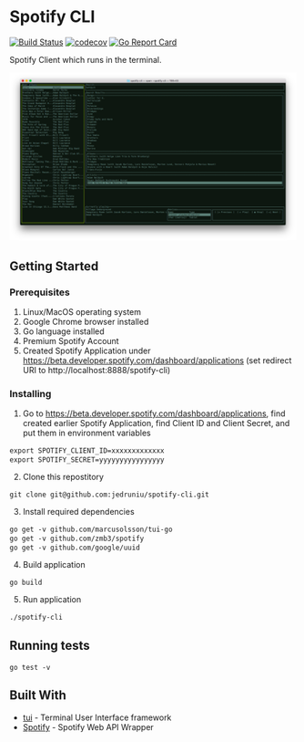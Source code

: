 # Spotify CLI
[![Build Status](https://travis-ci.org/jedruniu/spotify-cli.svg?branch=master)](https://travis-ci.org/jedruniu/spotify-cli)
[![codecov](https://codecov.io/gh/jedruniu/spotify-cli/branch/master/graph/badge.svg)](https://codecov.io/gh/jedruniu/spotify-cli)
[![Go Report Card](https://goreportcard.com/badge/github.com/jedruniu/spotify-cli)](https://goreportcard.com/report/github.com/jedruniu/spotify-cli)

Spotify Client which runs in the terminal.

![screenshot](screen_shot.png)

## Getting Started

### Prerequisites
1. Linux/MacOS operating system
2. Google Chrome browser installed
3. Go language installed 
4. Premium Spotify Account
5. Created Spotify Application under https://beta.developer.spotify.com/dashboard/applications (set redirect URI to http://localhost:8888/spotify-cli)

### Installing
1. Go to https://beta.developer.spotify.com/dashboard/applications, find created earlier Spotify Application, find Client ID and Client Secret, and put them in environment variables
```
export SPOTIFY_CLIENT_ID=xxxxxxxxxxxxx
export SPOTIFY_SECRET=yyyyyyyyyyyyyyyy
```
2. Clone this repostitory
```
git clone git@github.com:jedruniu/spotify-cli.git
``` 
3. Install required dependencies
```
go get -v github.com/marcusolsson/tui-go
go get -v github.com/zmb3/spotify
go get -v github.com/google/uuid
```
4. Build application
```
go build
```
5. Run application
```
./spotify-cli
```

## Running tests

```
go test -v
```
## Built With
* [tui](https://github.com/marcusolsson/tui-go) - Terminal User Interface framework
* [Spotify](https://github.com/zmb3/spotify) - Spotify Web API Wrapper
